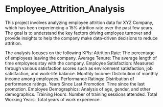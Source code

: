 # Employee_Attrition_Analysis
This project involves analyzing employee attrition data for XYZ Company, which has been experiencing a 15% attrition rate over the past few years. 
The goal is to understand the key factors driving employee turnover and provide insights to help the company make data-driven decisions to reduce attrition.

The analysis focuses on the following KPIs:
Attrition Rate: The percentage of employees leaving the company.
Average Tenure: The average length of time employees stay with the company.
Employee Satisfaction: Measured through various satisfaction scores such as environment satisfaction, job satisfaction, and work-life balance.
Monthly Income: Distribution of monthly income among employees.
Performance Ratings: Distribution of performance ratings.
Years Since Last Promotion: Time since the last promotion.
Employee Demographics: Analysis of age, gender, and other demographics.
Training Hours: Number of training sessions attended.
Total Working Years: Total years of work experience.

